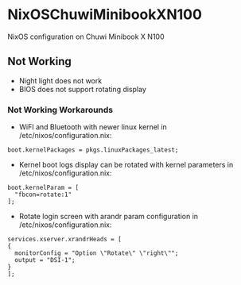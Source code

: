 # NixOSChuwiMinibookXN100
NixOS configuration on Chuwi Minibook X N100

## Not Working
* Night light does not work
* BIOS does not support rotating display

### Not Working Workarounds
* WiFI and Bluetooth with newer linux kernel in /etc/nixos/configuration.nix:
```
boot.kernelPackages = pkgs.linuxPackages_latest;
```
* Kernel boot logs display can be rotated with kernel parameters in /etc/nixos/configuration.nix:
```
boot.kernelParam = [
  "fbcon=rotate:1"
];
```
* Rotate login screen with arandr param configuration in /etc/nixos/configuration.nix:
```
services.xserver.xrandrHeads = [
{
  monitorConfig = "Option \"Rotate\" \"right\"";
  output = "DSI-1";
}
];
```
